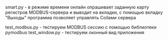 smart.py - в режиме времени онлайн опрашивает заданную карту регистров MODBUS-сервера и выводит на вкладки, с помощью вкладку "Выходы" программа позволяет управлять Coilами сервера

test_modbus.py - тестируем MODBUS сессию с помощью библиотеки pymodbus
test_window.py - тестируем оконный вид приложения
